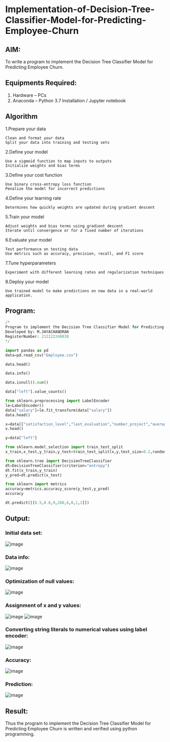 # Implementation-of-Decision-Tree-Classifier-Model-for-Predicting-Employee-Churn

## AIM:
To write a program to implement the Decision Tree Classifier Model for Predicting Employee Churn.

## Equipments Required:
1. Hardware – PCs
2. Anaconda – Python 3.7 Installation / Jupyter notebook

## Algorithm

1.Prepare your data

    Clean and format your data
    Split your data into training and testing sets

2.Define your model

    Use a sigmoid function to map inputs to outputs
    Initialize weights and bias terms

3.Define your cost function

    Use binary cross-entropy loss function
    Penalize the model for incorrect predictions

4.Define your learning rate

    Determines how quickly weights are updated during gradient descent

5.Train your model

    Adjust weights and bias terms using gradient descent
    Iterate until convergence or for a fixed number of iterations

6.Evaluate your model

    Test performance on testing data
    Use metrics such as accuracy, precision, recall, and F1 score

7.Tune hyperparameters

    Experiment with different learning rates and regularization techniques

8.Deploy your model

    Use trained model to make predictions on new data in a real-world application.

## Program:
```py
/*
Program to implement the Decision Tree Classifier Model for Predicting Employee Churn.
Developed by: M.JAYACHANDRAN
RegisterNumber: 212222240038
*/

import pandas as pd
data=pd.read_csv("Employee.csv")

data.head()

data.info()

data.isnull().sum()

data["left"].value_counts()

from sklearn.preprocessing import LabelEncoder
le=LabelEncoder()
data["salary"]=le.fit_transform(data["salary"])
data.head()

x=data[["satisfaction_level","last_evaluation","number_project","average_montly_hours","time_spend_company","Work_accident","promotion_last_5years","salary"]]
x.head()

y=data["left"]

from sklearn.model_selection import train_test_split
x_train,x_test,y_train,y_test=train_test_split(x,y,test_size=0.2,random_state=100)

from sklearn.tree import DecisionTreeClassifier
dt=DecisionTreeClassifier(criterion="entropy")
dt.fit(x_train,y_train)
y_pred=dt.predict(x_test)

from sklearn import metrics
accuracy=metrics.accuracy_score(y_test,y_pred)
accuracy

dt.predict([[0.5,0.8,9,260,6,0,1,2]])
```
## Output:
### Initial data set:

![image](https://github.com/aldrinlijo04/Implementation-of-Decision-Tree-Classifier-Model-for-Predicting-Employee-Churn/assets/118544279/a6ec12a8-e47b-45f6-b8e2-ec4c81b8db82)
### Data info:

![image](https://github.com/aldrinlijo04/Implementation-of-Decision-Tree-Classifier-Model-for-Predicting-Employee-Churn/assets/118544279/8aa44bf1-6760-4b58-aa9d-7384155a7952)
### Optimization of null values:

![image](https://github.com/aldrinlijo04/Implementation-of-Decision-Tree-Classifier-Model-for-Predicting-Employee-Churn/assets/118544279/8e542229-3120-437d-9812-99bec91e6acf)
### Assignment of x and y values:

![image](https://github.com/aldrinlijo04/Implementation-of-Decision-Tree-Classifier-Model-for-Predicting-Employee-Churn/assets/118544279/b9e4fc04-f357-406d-837f-03fe5f8ba8fd)
![image](https://github.com/aldrinlijo04/Implementation-of-Decision-Tree-Classifier-Model-for-Predicting-Employee-Churn/assets/118544279/d4277cac-066c-43f2-b2b7-1bd4dcaa5bde)
### Converting string literals to numerical values using label encoder:

![image](https://github.com/aldrinlijo04/Implementation-of-Decision-Tree-Classifier-Model-for-Predicting-Employee-Churn/assets/118544279/0f19677a-a191-4757-891e-ca46fa596705)
### Accuracy:
![image](https://github.com/aldrinlijo04/Implementation-of-Decision-Tree-Classifier-Model-for-Predicting-Employee-Churn/assets/118544279/b44d5167-3f12-40ce-91a8-cdd49fe3987c)
### Prediction:
![image](https://github.com/aldrinlijo04/Implementation-of-Decision-Tree-Classifier-Model-for-Predicting-Employee-Churn/assets/118544279/9d4d1b13-fb3e-4554-bee5-700764312ea8)

## Result:
Thus the program to implement the  Decision Tree Classifier Model for Predicting Employee Churn is written and verified using python programming.
